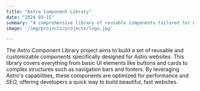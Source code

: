 ```yaml
---
title: "Astro Component Library"
date: "2024-03-15"
summary: "A comprehensive library of reusable components tailored for Astro, enhancing development efficiency and consistency across projects."
image: '/img/projects/projectx/logo.jpg'

---
```


The Astro Component Library project aims to build a set of reusable and customizable components specifically designed for Astro websites. This library covers everything from basic UI elements like buttons and cards to complex structures such as navigation bars and footers. By leveraging Astro's capabilities, these components are optimized for performance and SEO, offering developers a quick way to build beautiful, fast websites.
